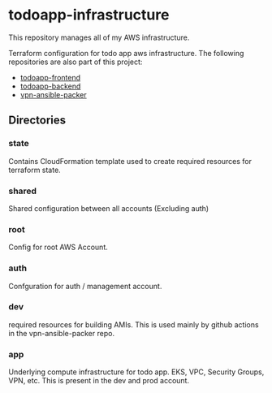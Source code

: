 # todoapp-infrastructure

This repository manages all of my AWS infrastructure.

Terraform configuration for todo app aws infrastructure.
The following repositories are also part of this project:

* [todoapp-frontend](https://github.com/jxeldotdev/todoapp-frontend)
* [todoapp-backend](https://github.com/jxeldotdev/todoapp-backend)
* [vpn-ansible-packer](https://github.com/jxeldotdev/vpn-ansible-packer)

## Directories

### state

Contains CloudFormation template used to create required resources for terraform state.

### shared

Shared configuration between all accounts (Excluding auth)

### root

Config for root AWS Account.

### auth

Confguration for auth / management account.

### dev

required resources for building AMIs. This is used mainly by github actions in the vpn-ansible-packer repo.

### app

Underlying compute infrastructure for todo app. EKS, VPC, Security Groups, VPN, etc.
This is present in the dev and prod account.

